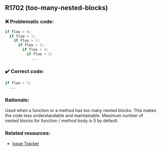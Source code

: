 ## R1702 (too-many-nested-blocks)

### :x: Problematic code:

```python
if floo > 0:
  if floo > 1:
    if floo > 2:
      if floo > 3:
        if floo > 4:
          if floo > 5:
            ...
```

### :heavy_check_mark: Correct code:

```python
if floo > 5:
  ...
```

### Rationale:

Used when a function or a method has too many nested blocks. This makes the
code less understandable and maintainable. Maximum number of nested blocks
for function / method body is 5 by default.

### Related resources:

- [Issue Tracker](https://github.com/PyCQA/pylint/issues?q=is%3Aissue+%22too-many-nested-blocks%22+OR+%22R1702%22)
